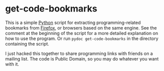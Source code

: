 # get-code-bookmarks

This is a simple [Python](http://python.org) script for extracting
programming-related bookmarks from [Firefox](http://firefox.com/), or
browsers based on the same engine.  See the comment at the beginning
of the script for a more detailed explanation on how to use the
program.  Or run `pydoc get-code-bookmarks` in the directory
containing the script.

I just hacked this together to share programming links with friends on
a mailing list.  The code is Public Domain, so you may do whatever you
want with it.
